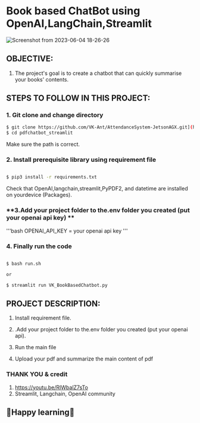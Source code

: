 # **Book based ChatBot using OpenAI,LangChain,Streamlit**
![Screenshot from 2023-06-04 18-26-26](https://github.com/VK-Ant/BookBasedChatBot_Streamlit/assets/75832198/a2b2303b-a0e0-4bbb-b167-86cc6e29a548)



## **OBJECTIVE:**

1. The project's goal is to create a chatbot that can quickly summarise your books' contents.


## **STEPS TO FOLLOW IN THIS PROJECT:**

### **1. Git clone and change directory**

```bash
$ git clone https://github.com/VK-Ant/AttendanceSystem-JetsonAGX.git](https://github.com/VK-Ant/BookBasedChatBot_Streamlit
$ cd pdfchatbot_streamlit
```
Make sure the path is correct.

### **2. Install prerequisite library using requirement file**

```bash

$ pip3 install -r requirements.txt

```
Check that OpenAI,langchain,streamlit,PyPDF2, and datetime are installed on yourdevice (Packages).

### **3.Add your project folder to the.env folder you created (put your openai api key) **

'''bash
OPENAI_API_KEY = your openai api key
'''

### **4. Finally run the code**

```bash

$ bash run.sh

or

$ streamlit run VK_BookBasedChatbot.py

```

## **PROJECT DESCRIPTION:**

1. Install requirement file.

2. .Add your project folder to the.env folder you created (put your openai api).

3. Run the main file

4. Upload your pdf and summarize the main content of pdf


### **THANK YOU & credit**

1. https://youtu.be/RIWbalZ7sTo
2. Streamlit, Langchain, OpenAI community


## **🤗Happy learning🤗**
